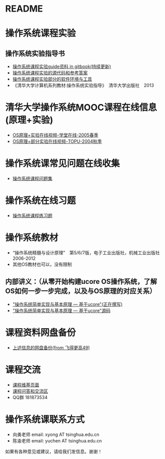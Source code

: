 # README


# 操作系统课程实验
## 操作系统实验指导书
 - [操作系统课程实验guide资料 in gitbook(持续更新)](http://objectkuan.gitbooks.io/ucore-docs/)
 - [操作系统课程实验的源代码和参考答案](https://github.com/chyyuu/ucore_lab)
 - [操作系统课程实验部分的软件环境与工具](http://pan.baidu.com/s/1gdePM6J)
 - 《清华大学计算机系列教材:操作系统实验指导》　清华大学出版社　2013

# 清华大学操作系统MOOC课程在线信息(原理+实验)
 - [OS原理+实验在线视频-学堂在线-2005春季](https://www.xuetangx.com/courses/TsinghuaX/30240243X/2015_T1/about)
 - [OS原理+部分实验在线视频-TOPU-2004秋季](http://www.topu.com/mooc/4100)

# 操作系统课常见问题在线收集
 - [操作系统课程问题集](http://xuyongjiande.gitbooks.io/os-qa/)

# 操作系统在线习题
 - [操作系统课程练习题](https://www.gitbook.io/book/xuyongjiande/os_exercises)

# 操作系统教材
 - “操作系统精髓与设计原理”　第5/6/7版，电子工业出版社，机械工业出版社　2006-2012
 - 其他OS教材也可以，没有限制
 
## 内部讲义：（从零开始构建ucore OS操作系统，了解OS如何一步一步完成，以及与OS原理的对应关系）
 - ["操作系统简单实现与基本原理 — 基于ucore"(正在撰写)](http://chyyuu.gitbooks.io/ucorebook/)
 - ["操作系统简单实现与基本原理 — 基于ucore"源码](https://github.com/chyyuu/ucorebook_code)

# 课程资料网盘备份
- [上述信息的网盘备份(from 飞得更高49)](http://pan.baidu.com/s/1sjlrZSp)

# 课程交流
- [课程维基页面](http://os.cs.tsinghua.edu.cn/oscourse/OS2015)
- [课程问答和交流区](https://piazza.com/tsinghua.edu.cn/spring2015/30240243x/home)
- QQ群 181873534

# 操作系统课联系方式
- 向勇老师 email: xyong AT tsinghua.edu.cn
- 陈渝老师 email: yuchen AT tsinghua.edu.cn

如果有各种意见或建议，请给我们发信息。谢谢！
